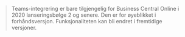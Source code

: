 > Teams-integrering er bare tilgjengelig for Business Central Online i 2020 lanseringsbølge 2 og senere. Den er for øyeblikket i forhåndsversjon. Funksjonaliteten kan bli endret i fremtidige versjoner.